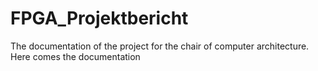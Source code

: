 # FPGA_Projektbericht
The documentation of the project for the chair of computer architecture.
Here comes the documentation

